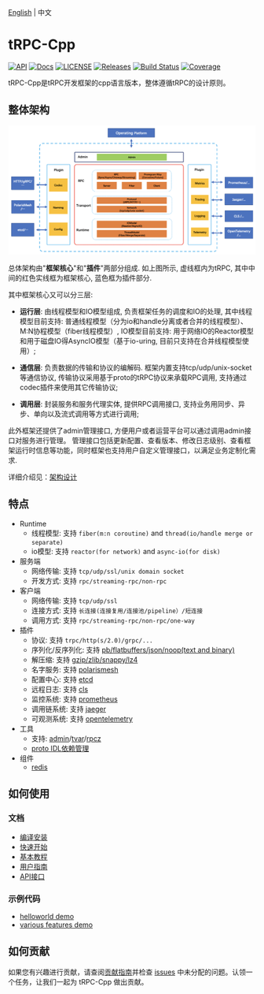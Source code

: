 [English](README.md) | 中文

# tRPC-Cpp

[![API](https://img.shields.io/badge/api-latest-green)]()
[![Docs](https://img.shields.io/badge/docs-latest-green)]()
[![LICENSE](https://img.shields.io/badge/license-Apache--2.0-green.svg)](https://github.com/trpc-group/trpc-cpp/blob/main/LICENSE)
[![Releases](https://img.shields.io/github/release/trpc-group/trpc-cpp.svg?style=flat-square)](https://github.com/trpc-group/trpc-cpp/releases)
[![Build Status](https://github.com/trpc-group/trpc-cpp/actions/workflows/ci.yml/badge.svg)](https://github.com/trpc-group/trpc-cpp/actions/workflows/ci.yml)
[![Coverage](https://codecov.io/gh/trpc-group/trpc-cpp/branch/main/graph/badge.svg)](https://app.codecov.io/gh/trpc-group/trpc-cpp/tree/main)

tRPC-Cpp是tRPC开发框架的cpp语言版本，整体遵循tRPC的设计原则。

## 整体架构

![architecture design](docs/images/arch_design.png)

总体架构由"**框架核心**"和"**插件**"两部分组成. 如上图所示, 虚线框内为tRPC, 其中中间的红色实线框为框架核心, 蓝色框为插件部分.

其中框架核心又可以分三层:

- **运行层**: 由线程模型和IO模型组成, 负责框架任务的调度和IO的处理, 其中线程模型目前支持: 普通线程模型（分为io和handle分离或者合并的线程模型）、M:N协程模型（fiber线程模型）, IO模型目前支持: 用于网络IO的Reactor模型和用于磁盘IO得AsyncIO模型（基于io-uring, 目前只支持在合并线程模型使用）;

- **通信层**: 负责数据的传输和协议的编解码. 框架内置支持tcp/udp/unix-socket等通信协议, 传输协议采用基于proto的tRPC协议来承载RPC调用, 支持通过codec插件来使用其它传输协议;

- **调用层**: 封装服务和服务代理实体, 提供RPC调用接口, 支持业务用同步、异步、单向以及流式调用等方式进行调用;

此外框架还提供了admin管理接口, 方便用户或者运营平台可以通过调用admin接口对服务进行管理。 管理接口包括更新配置、查看版本、修改日志级别、查看框架运行时信息等功能，同时框架也支持用户自定义管理接口，以满足业务定制化需求.

详细介绍见：[架构设计](docs/zh/architecture_design.md)

## 特点

- Runtime
  - 线程模型: 支持 `fiber(m:n coroutine)` and `thread(io/handle merge or separate)`
  - io模型: 支持 `reactor(for network)` and `async-io(for disk)`
- 服务端
  - 网络传输: 支持 `tcp/udp/ssl/unix domain socket`
  - 开发方式: 支持 `rpc/streaming-rpc/non-rpc`
- 客户端
  - 网络传输: 支持 `tcp/udp/ssl`
  - 连接方式: 支持 `长连接(连接复用/连接池/pipeline）/短连接`
  - 调用方式: 支持 `rpc/streaming-rpc/non-rpc/one-way`
- 插件
  - 协议: 支持 `trpc/http(s/2.0)/grpc/...`
  - 序列化/反序列化: 支持 [pb/flatbuffers/json/noop(text and binary)](https://github.com/trpc-group/trpc-cpp/blob/main/docs/zh/serialization.md)
  - 解压缩: 支持 [gzip/zlib/snappy/lz4](https://github.com/trpc-group/trpc-cpp/blob/main/docs/zh/compression.md)
  - 名字服务: 支持 [polarismesh](https://github.com/trpc-ecosystem/cpp-naming-polarismesh)
  - 配置中心: 支持 [etcd](https://github.com/trpc-ecosystem/cpp-config-etcd)
  - 远程日志: 支持 [cls](https://github.com/trpc-ecosystem/cpp-logging-cls)
  - 监控系统: 支持 [prometheus](https://github.com/trpc-group/trpc-cpp/blob/main/docs/zh/prometheus_metrics.md)
  - 调用链系统: 支持 [jaeger](https://github.com/trpc-ecosystem/cpp-tracing-jaeger)
  - 可观测系统: 支持 [opentelemetry](https://github.com/trpc-ecosystem/cpp-telemetry-opentelemetry)
- 工具
  - 支持: [admin](https://github.com/trpc-group/trpc-cpp/blob/main/docs/zh/admin_service.md)/[tvar](https://github.com/trpc-group/trpc-cpp/blob/main/docs/zh/tvar.md)/[rpcz](https://github.com/trpc-group/trpc-cpp/blob/main/docs/zh/rpcz.md)
  - [proto IDL依赖管理](https://github.com/trpc-group/trpc-cpp/blob/main/docs/zh/proto_management.md)
- 组件
  - [redis](https://github.com/trpc-group/trpc-cpp/blob/main/docs/zh/redis_client_guide.md)

## 如何使用

### 文档

- [编译安装](docs/zh/setup_env.md)
- [快速开始](docs/zh/quick_start.md)
- [基本教程](docs/zh/basic_tutorial.md)
- [用户指南](docs/README.zh_CN.md)
- [API接口](https://trpc-group.github.io/trpc-cpp.github.io/)

### 示例代码

- [helloworld demo](examples/helloworld)
- [various features demo](examples/features)

## 如何贡献

如果您有兴趣进行贡献，请查阅[贡献指南](CONTRIBUTING.zh_CN.md)并检查 [issues](https://github.com/trpc-group/trpc-cpp/issues) 中未分配的问题。认领一个任务，让我们一起为 tRPC-Cpp 做出贡献。
